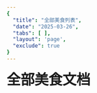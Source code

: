 ```yaml
---
{
  "title": "全部美食列表",
  "date": "2025-03-26",
  "tabs": [ ],
  "layout": 'page',
  "exclude": true
}
---
```


<script setup>
import {data} from '@/.vitepress/data-js/get-all-goodfood.data.js'
</script>

<AllBlogPageData :sourceData="data">
<span style="font-size: 2rem;font-weight: bold">全部美食文档</span>
</AllBlogPageData>
